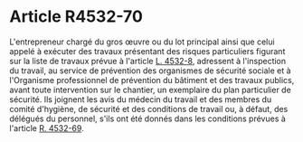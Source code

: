 # Article R4532-70

  
L'entrepreneur chargé du gros œuvre ou du lot principal ainsi que celui appelé à exécuter des travaux présentant des risques particuliers figurant sur la liste de travaux prévue à l'article [L. 4532-8][1], adressent à l'inspection du travail, au service de prévention des organismes de sécurité sociale et à l'Organisme professionnel de prévention du bâtiment et des travaux publics, avant toute intervention sur le chantier, un exemplaire du plan particulier de sécurité. Ils joignent les avis du médecin du travail et des membres du comité d'hygiène, de sécurité et des conditions de travail ou, à défaut, des délégués du personnel, s'ils ont été donnés dans les conditions prévues à l'article [R. 4532-69][2].

 [1]: /affichCodeArticle.do?cidTexte=LEGITEXT000006072050&idArticle=LEGIARTI000006903270&dateTexte=&categorieLien=cid
 [2]: /affichCodeArticle.do?cidTexte=LEGITEXT000006072050&idArticle=LEGIARTI000018491926&dateTexte=&categorieLien=cid
